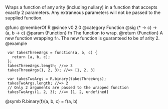 Wraps a function of any arity (including nullary) in a function that accepts
exactly 2 parameters. Any extraneous parameters will not be passed to the
supplied function.

@func
@memberOf R
@since v0.2.0
@category Function
@sig (* -> c) -> (a, b -> c)
@param {Function} fn The function to wrap.
@return {Function} A new function wrapping `fn`. The new function is guaranteed to be of
        arity 2.
@example

     var takesThreeArgs = function(a, b, c) {
       return [a, b, c];
     };
     takesThreeArgs.length; //=> 3
     takesThreeArgs(1, 2, 3); //=> [1, 2, 3]

     var takesTwoArgs = R.binary(takesThreeArgs);
     takesTwoArgs.length; //=> 2
     // Only 2 arguments are passed to the wrapped function
     takesTwoArgs(1, 2, 3); //=> [1, 2, undefined]
@symb R.binary(f)(a, b, c) = f(a, b)
